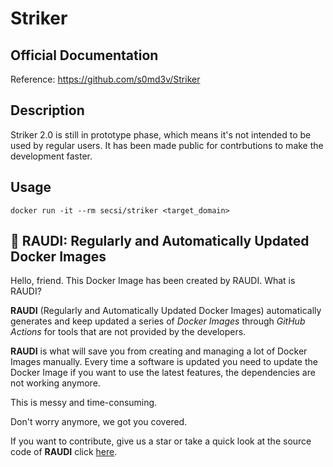 # Striker

## Official Documentation
Reference: https://github.com/s0md3v/Striker

## Description
Striker 2.0 is still in prototype phase, which means it's not intended to be used by regular users. It has been made public for contrbutions to make the development faster.

## Usage
```
docker run -it --rm secsi/striker <target_domain>
```

## 🐳 RAUDI: Regularly and Automatically Updated Docker Images

Hello, friend. This Docker Image has been created by RAUDI. What is RAUDI?

**RAUDI** (Regularly and Automatically Updated Docker Images) automatically generates and keep updated a series of *Docker Images* through *GitHub Actions* for tools that are not provided by the developers.

**RAUDI** is what will save you from creating and managing a lot of Docker Images manually. Every time a software is updated you need to update the Docker Image if you want to use the latest features, the dependencies are not working anymore. 

This is messy and time-consuming. 

Don't worry anymore, we got you covered.

If you want to contribute, give us a star or take a quick look at the source code of **RAUDI** click [here](https://github.com/cybersecsi/RAUDI).